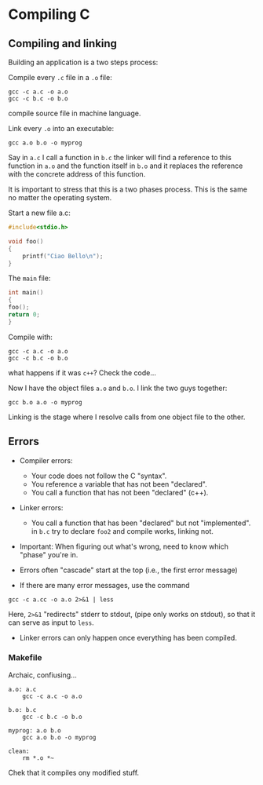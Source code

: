 # Compiling C

## Compiling and linking

Building an application is a two steps process:

Compile every `.c` file in a `.o` file:

```
gcc -c a.c -o a.o
gcc -c b.c -o b.o
```
compile source file in machine language. 

Link every `.o` into an executable:

```
gcc a.o b.o -o myprog
```

Say in `a.c` I call a function in `b.c` the linker will find a reference to this function in `a.o` and the function itself in `b.o` and it replaces the reference with the concrete address of this function.

It is important to stress that this is a two phases process. This is the same no matter the operating system. 

Start a new file a.c:

```c
#include<stdio.h>

void foo()
{
    printf("Ciao Bello\n");
}

```
The `main` file:

```c
int main()
{
foo();
return 0;
}
```

Compile with:

```
gcc -c a.c -o a.o
gcc -c b.c -o b.o
```
what happens if it was `c++`? Check the code...

Now I have the object files `a.o` and `b.o`. I link the two guys together:

```
gcc b.o a.o -o myprog
``` 

Linking is the stage where I resolve calls from one object file to the other.

## Errors

- Compiler errors:
    - Your code does not follow the C "syntax".
    - You reference a variable that has not been "declared".
    - You call a function that has not been "declared" (c++).

- Linker errors:
    - You call a function that has been "declared" but not "implemented". 
      in `b.c` try to declare `foo2` and compile works, linking not.

- Important: When figuring out what's wrong, need to know which "phase" you're in.

- Errors often "cascade" start at the top (i.e., the first error message)

- If there are many error messages, use the command
```
gcc -c a.cc -o a.o 2>&1 | less
```
Here, `2>&1` "redirects" stderr to stdout, (pipe only works on stdout), 
so that it can
serve as input to ``less``.

- Linker errors can only happen once everything has been
compiled.

### Makefile

Archaic, confiusing...

```
a.o: a.c
	gcc -c a.c -o a.o

b.o: b.c
	gcc -c b.c -o b.o

myprog: a.o b.o
	gcc a.o b.o -o myprog

clean:
	rm *.o *~
```

Chek that it compiles ony modified stuff.
